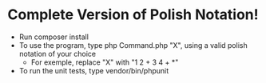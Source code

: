 <h1>Complete Version of Polish Notation!</h1>

* Run composer install
* To use the program, type php Command.php "X", using a valid polish notation of your choice
  - For exemple, replace "X" with "1 2 + 3 4 + *"
* To run the unit tests, type vendor/bin/phpunit
